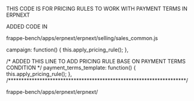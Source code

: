 THIS CODE IS FOR PRICING RULES TO WORK WITH PAYMENT TERMS IN ERPNEXT

ADDED CODE IN 

frappe-bench/apps/erpnext/erpnext/selling/sales_common.js

campaign: function() {
		this.apply_pricing_rule();
},

/* ADDED THIS LINE TO ADD PRICING RULE BASE ON PAYMENT TERMS CONDITION */
payment_terms_template: function() {
		this.apply_pricing_rule();
},
/********************************************************************/


frappe-bench/apps/erpnext/erpnext/
